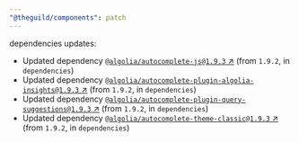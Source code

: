 ```yaml
---
"@theguild/components": patch
---
```

dependencies updates:
  - Updated dependency [`@algolia/autocomplete-js@1.9.3` ↗︎](https://www.npmjs.com/package/@algolia/autocomplete-js/v/1.9.3) (from `1.9.2`, in `dependencies`)
  - Updated dependency [`@algolia/autocomplete-plugin-algolia-insights@1.9.3` ↗︎](https://www.npmjs.com/package/@algolia/autocomplete-plugin-algolia-insights/v/1.9.3) (from `1.9.2`, in `dependencies`)
  - Updated dependency [`@algolia/autocomplete-plugin-query-suggestions@1.9.3` ↗︎](https://www.npmjs.com/package/@algolia/autocomplete-plugin-query-suggestions/v/1.9.3) (from `1.9.2`, in `dependencies`)
  - Updated dependency [`@algolia/autocomplete-theme-classic@1.9.3` ↗︎](https://www.npmjs.com/package/@algolia/autocomplete-theme-classic/v/1.9.3) (from `1.9.2`, in `dependencies`)
